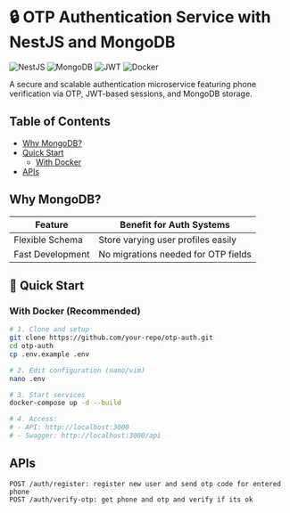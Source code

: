 # 🔒 OTP Authentication Service with NestJS and MongoDB

![NestJS](https://img.shields.io/badge/NestJS-E0234E?style=for-the-badge&logo=nestjs&logoColor=white)
![MongoDB](https://img.shields.io/badge/MongoDB-47A248?style=for-the-badge&logo=mongodb&logoColor=white)
![JWT](https://img.shields.io/badge/JWT-000000?style=for-the-badge&logo=jsonwebtokens)
![Docker](https://img.shields.io/badge/Docker-2496ED?style=for-the-badge&logo=docker&logoColor=white)

A secure and scalable authentication microservice featuring phone verification via OTP, JWT-based sessions, and MongoDB storage.

## Table of Contents

- [Why MongoDB?](#-why-mongodb)
- [Quick Start](#-quick-start)
  - [With Docker](#with-docker-recommended)
- [APIs](#-api-documentation)

## Why MongoDB?

| Feature          | Benefit for Auth Systems            |
| ---------------- | ----------------------------------- |
| Flexible Schema  | Store varying user profiles easily  |
| Fast Development | No migrations needed for OTP fields |

## 🚀 Quick Start

### With Docker (Recommended)

```bash
# 1. Clone and setup
git clone https://github.com/your-repo/otp-auth.git
cd otp-auth
cp .env.example .env

# 2. Edit configuration (nano/vim)
nano .env

# 3. Start services
docker-compose up -d --build

# 4. Access:
# - API: http://localhost:3000
# - Swagger: http://localhost:3000/api
```

## APIs

    POST /auth/register: register new user and send otp code for entered phone
    POST /auth/verify-otp: get phone and otp and verify if its ok
